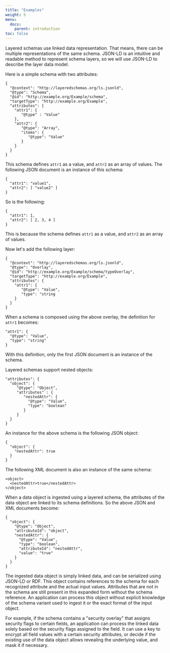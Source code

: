 ```yaml
---
title: "Examples"
weight: 5
menu:
  docs:
    parent: introduction
toc: false
---
```


Layered schemas use linked data representation. That means, there can
be multiple representations of the same schema. JSON-LD is an
intuitive and readable method to represent schema layers, so we will
use JSON-LD to describe the layer data model.

Here is a simple schema with two attributes:

```
{
  "@context": "http://layeredschemas.org/ls.jsonld",
  "@type": "Schema",
  "@id": "http://example.org/Example/schema",
  "targetType": "http://example.org/Example",
  "attributes": {
    "attr1": {
       "@type" : "Value"
    },
    "attr2": {
       "@type": "Array",
       "items": {
          "@type": "Value"
       }
    }
  }
}
```

This schema defines `attr1` as a value, and `attr2` as an array of
values. The following JSON document is an instance of this schema:
```
{
  "attr1": "value1",
  "attr2": [ "value2" ]
}
```
So is the following:
```
{
  "attr1": 1,
  "attr2": [ 2, 3, 4 ]
}
```

This is because the schema defines `attr1` as a value, and `attr2` as
an array of values. 

Now let's add the following layer:

```
{
  "@context": "http://layeredschemas.org/ls.jsonld",
  "@type": "Overlay",
  "@id": "http://example.org/Example/schema/typeOverlay",
  "targetType": "http://example.org/Example",
  "attributes": {
    "attr1": {
       "@type": "Value",
       "type": "string
    }
  }
}
```

When a schema is composed using the above overlay,
the definition for `attr1` becomes:
```
"attr1": {
  "@type": "Value",
  "type": "string"
}
```

With this definition, only the first JSON document is an instance of
the schema.

Layered schemas support nested objects:

```
"attributes": {
  "object": {
     "@type": "Object",
     "attributes" : {
        "nestedAttr": {
          "@type": "Value",
          "type": "boolean"
        }
     }
  }
}
```

An instance for the above schema is the following JSON object:
```
{
  "object": {
    "nestedAttr": true
  }
}
```
The following XML document is also an instance of the same schema:
```
<object>
  <nestedAttr>true</nestedAttr>
</object>
```

When a data object is ingested using a layered schema, the attributes
of the data object are linked to its schema definitions. So the above
JSON and XML documents become:

```
{
  "object": {
    "@type": "Object",
    "attributeId": "object",
    "nestedAttr": {
      "@type": "Value",
      "type": "boolean",
      "attributeId": "nestedAttr",
      "value": "true"
    }
  }
}
```

The ingested data object is simply linked data, and can be serialized
using JSON-LD or RDF. This object contains references to the schema
for each recognized attribute and the actual input values. Attributes
that are not in the schema are still present in this expanded form
without the schema reference. An application can process this object
without explicit knowledge of the schema variant used to ingest it or
the exact format of the input object.

For example, if the schema contains a "security overlay" that assigns
security flags to certain fields, an application can process the
linked data solely based on the security flags assigned to the
field. It can use a key to encrypt all field values with a certain
security attributes, or decide if the existing use of the data object
allows revealing the underlying value, and mask it if necessary.

